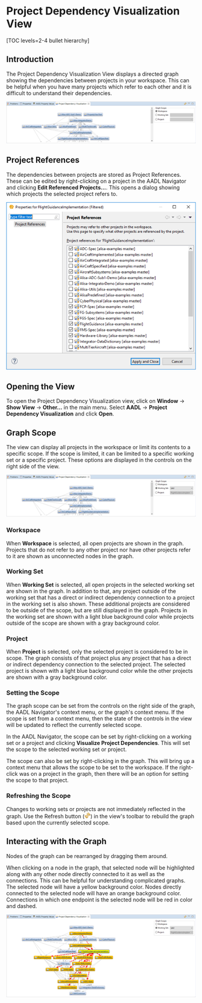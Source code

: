 # Project Dependency Visualization View

[TOC levels=2-4 bullet hierarchy]

## Introduction

The Project Dependency Visualization View displays a directed graph showing the dependencies between projects in your
workspace. This can be helpful when you have many projects which refer to each other and it is difficult to understand
their dependencies.

![Project Dependency Visualization View](images/dependencyVisualization/ProjectView.png)

## Project References

The dependencies between projects are stored as Project References. These can be edited by right-clicking on a project
in the AADL Navigator and clicking **Edit Referenced Projects...**. This opens a dialog showing which projects the
selected project refers to.

![Project References](images/dependencyVisualization/ProjectReferences.png)

## Opening the View

To open the Project Dependency Visualization view, click on **Window** -> **Show View** -> **Other...** in the main
menu. Select **AADL** -> **Project Dependency Visualization** and click **Open**.

## Graph Scope

The view can display all projects in the workspace or limit its contents to a specific scope. If the scope is limited,
it can be limited to a specific working set or a specific project. These options are displayed in the controls on the
right side of the view.

![Graph Scope Controls](images/dependencyVisualization/ProjectGraphScopeControls.png)

### Workspace

When **Workspace** is selected, all open projects are shown in the graph. Projects that do not refer to any other
project nor have other projects refer to it are shown as unconnected nodes in the graph.

### Working Set

When **Working Set** is selected, all open projects in the selected working set are shown in the graph. In addition to
that, any project outside of the working set that has a direct or indirect dependency connection to a project in the
working set is also shown. These additional projects are considered to be outside of the scope, but are still
displayed in the graph. Projects in the working set are shown with a light blue background color while projects outside
of the scope are shown with a gray background color.

### Project

When **Project** is selected, only the selected project is considered to be in scope. The graph consists of that
project plus any project that has a direct or indirect dependency connection to the selected project. The selected
project is shown with a light blue background color while the other projects are shown with a gray background color.

### Setting the Scope

The graph scope can be set from the controls on the right side of the graph, the AADL Navigator's context menu, or the
graph's context menu. If the scope is set from a context menu, then the state of the controls in the view will be
updated to reflect the currently selected scope.

In the AADL Navigator, the scope can be set by right-clicking on a working set or a project and clicking
**Visualize Project Dependencies**. This will set the scope to the selected working set or project.

The scope can also be set by right-clicking in the graph. This will bring up a context menu that allows the scope to be
set to the workspace. If the right-click was on a project in the graph, then there will be an option for setting the
scope to that project.

### Refreshing the Scope

Changes to working sets or projects are not immediately reflected in the graph. Use the Refresh button
(![Refresh](images/dependencyVisualization/refresh.png)) in the view's toolbar to rebuild the graph based upon the
currently selected scope.

## Interacting with the Graph

Nodes of the graph can be rearranged by dragging them around.

When clicking on a node in the graph, that selected node will be highlighted along with any other node directly
connected to it as well as the connections. This can be helpful for understanding complicated graphs. The selected node
will have a yellow background color. Nodes directly connected to the selected node will have an orange background
color. Connections in which one endpoint is the selected node will be red in color and dashed.

![Direct Connections](images/dependencyVisualization/ProjectDirectConnections.png)
